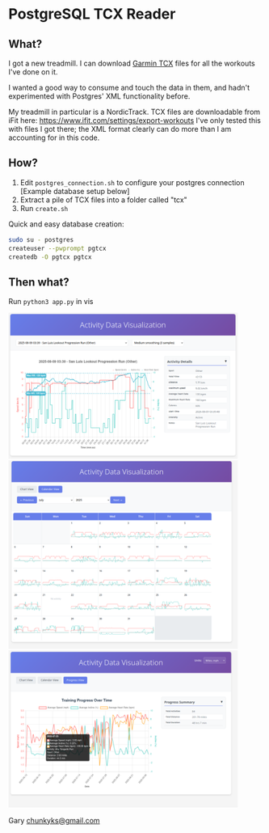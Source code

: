 # PostgreSQL TCX Reader

## What?

I got a new treadmill. I can download
[Garmin TCX](https://en.wikipedia.org/wiki/Training_Center_XML)
files for all the workouts I've done on it.

I wanted a good way to consume and touch the data in them, and hadn't
experimented with Postgres' XML functionality before.

My treadmill in particular is a NordicTrack. TCX files are downloadable
from iFit here: https://www.ifit.com/settings/export-workouts
I've only tested this with files I got there; the XML format clearly
can do more than I am accounting for in this code.

## How?

1. Edit ```postgres_connection.sh``` to configure your postgres connection [Example database setup below]
2. Extract a pile of TCX files into a folder called "tcx"
3. Run ```create.sh```

Quick and easy database creation:
```sh
sudo su - postgres
createuser --pwprompt pgtcx
createdb -O pgtcx pgtcx
```

## Then what?

Run ```python3 app.py``` in vis

<img src="readme_imgs/chart.png" width="90%">
<img src="readme_imgs/calendar_sparklines.png" width="90%">
<img src="readme_imgs/progress_over_time.png" width="90%">

Gary <chunkyks@gmail.com>

